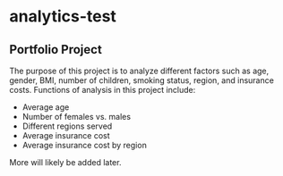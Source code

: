 # analytics-test

## Portfolio Project

The purpose of this project is to analyze different factors such as age, gender, BMI, number of children, smoking status, region, and insurance costs. Functions of analysis in this project include: 
- Average age
- Number of females vs. males
- Different regions served
- Average insurance cost
- Average insurance cost by region

More will likely be added later.